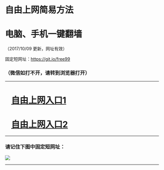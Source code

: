 ﻿# 自由上网简易方法

# 电脑、手机一键翻墙

（2017/10/09 更新，网址有效）

固定短网址：https://git.io/free99

### （微信如打不开，请转到浏览器打开）


***





# &nbsp;&nbsp; <a href="http://ft948016553.fwq-tz-1001.info/fwqtz01.html?t=100900114654 " target="_blank">自由上网入口1</a>
# &nbsp;&nbsp; <a href="http://ft831910382.fwq-tz-1002.info/fwqtz02.html?t=10090011406 " target="_blank">自由上网入口2</a>
***

### 请记住下图中固定短网址：

<img src="https://s3-us-west-2.amazonaws.com/fwq-1001/yjfq-20170905okok.png" /> 


***

